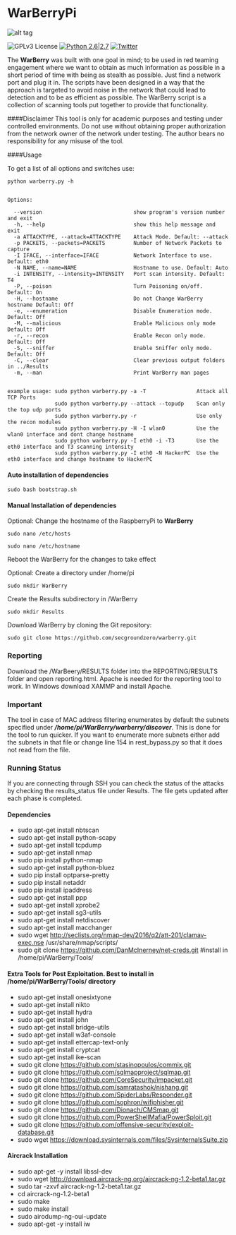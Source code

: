 # WarBerryPi 
![alt tag](https://github.com/secgroundzero/warberry/blob/master/SCREENS/Warberry_Logo_Transparent.png)

![GPLv3 License](https://img.shields.io/badge/License-GPLv3-red.svg)
[![Python 2.6|2.7](https://img.shields.io/badge/python-2.6|2.7-yellow.svg)](https://www.python.org/)
[![Twitter](https://img.shields.io/badge/twitter-@sec_groundzero-blue.svg)](https://twitter.com/sec_groundzero)


The **WarBerry** was built with one goal in mind; to be used in red teaming engagement where we want to obtain as much information 
as possible in a short period of time with being as stealth as possible. 
Just find a network port and plug it in. The scripts have been designed in a way that the approach is targeted to avoid noise 
in the network that could lead to detection and to be as efficient as possible. 
The WarBerry script is a collection of scanning tools put together to provide that functionality.



####Disclaimer
This tool is only for academic purposes and testing  under controlled environments. Do not use without obtaining proper authorization
from the network owner of the network under testing.
The author bears no responsibility for any misuse of the tool.


####Usage

To get a list of all options and switches use:

```python warberry.py -h```

```

Options:

  --version                             show program's version number and exit
  -h, --help                            show this help message and exit
  -a ATTACKTYPE, --attack=ATTACKTYPE    Attack Mode. Default: --attack
  -p PACKETS, --packets=PACKETS         Number of Network Packets to capture
  -I IFACE, --interface=IFACE           Network Interface to use. Default: eth0
  -N NAME, --name=NAME                  Hostname to use. Default: Auto
  -i INTENSITY, --intensity=INTENSITY   Port scan intensity. Default: T4
  -P, --poison                          Turn Poisoning on/off. Default: On
  -H, --hostname                        Do not Change WarBerry hostname Default: Off
  -e, --enumeration                     Disable Enumeration mode. Default: Off
  -M, --malicious                       Enable Malicious only mode Default: Off
  -r, --recon                           Enable Recon only mode. Default: Off
  -S, --sniffer                         Enable Sniffer only mode. Default: Off
  -C, --clear                           Clear previous output folders in ../Results
  -m, --man                             Print WarBerry man pages


example usage: sudo python warberry.py -a -T                Attack all TCP Ports
               sudo python warberry.py --attack --topudp    Scan only the top udp ports
               sudo python warberry.py -r                   Use only the recon modules
               sudo python warberry.py -H -I wlan0          Use the wlan0 interface and dont change hostname
               sudo python warberry.py -I eth0 -i -T3       Use the eth0 interface and T3 scanning intensity
               sudo python warberry.py -I eth0 -N HackerPC  Use the eth0 interface and change hostname to HackerPC

```


#### Auto installation of dependencies

```sudo bash bootstrap.sh```


#### Manual Installation of dependencies

Optional: Change the hostname of the RaspberryPi to **WarBerry** 

```sudo nano /etc/hosts```

```sudo nano /etc/hostname```

Reboot the WarBerry for the changes to take effect

Optional: Create a directory under /home/pi

```sudo mkdir WarBerry```

Create the Results subdirectory in /WarBerry

```sudo mkdir Results```
 
Download WarBerry by cloning the Git repository:

```sudo git clone https://github.com/secgroundzero/warberry.git```


### Reporting 
Download the /WarBeery/RESULTS folder into the REPORTING/RESULTS folder and open reporting.html.
Apache is needed for the reporting tool to work. In Windows download XAMMP and install Apache.


### Important

The tool in case of MAC address filtering enumerates by default the subnets specified under ***/home/pi/WarBerry/warberry/discover***.
This is done for the tool to run quicker.
If you want to enumerate more subnets either add the subnets in that file or change line 154 in rest_bypass.py so that it does not
read from the file.


### Running Status

If you are connecting through SSH you can check the status of the attacks by checking the results_status file under Results. The file gets
updated after each phase is completed.


#### Dependencies

- sudo apt-get install nbtscan 
- sudo apt-get install python-scapy 
- sudo apt-get install tcpdump 
- sudo apt-get install nmap 
- sudo pip install python-nmap 
- sudo apt-get install python-bluez
- sudo pip install optparse-pretty
- sudo pip install netaddr
- sudo pip install ipaddress 
- sudo apt-get install ppp 
- sudo apt-get install xprobe2
- sudo apt-get install sg3-utils 
- sudo apt-get install netdiscover 
- sudo apt-get install macchanger 
- sudo wget http://seclists.org/nmap-dev/2016/q2/att-201/clamav-exec.nse  /usr/share/nmap/scripts/
- sudo git clone https://github.com/DanMcInerney/net-creds.git #install in /home/pi/WarBerry/Tools/


#### Extra Tools for Post Exploitation. Best to install in /home/pi/WarBerry/Tools/ directory

- sudo apt-get install onesixtyone
- sudo apt-get install nikto
- sudo apt-get install hydra
- sudo apt-get install john
- sudo apt-get install bridge-utils
- sudo apt-get install w3af-console
- sudo apt-get install ettercap-text-only
- sudo apt-get install cryptcat
- sudo apt-get install ike-scan
- sudo git clone https://github.com/stasinopoulos/commix.git 
- sudo git clone https://github.com/sqlmapproject/sqlmap.git 
- sudo git clone https://github.com/CoreSecurity/impacket.git
- sudo git clone https://github.com/samratashok/nishang.git
- sudo git clone https://github.com/SpiderLabs/Responder.git
- sudo git clone https://github.com/sophron/wifiphisher.git
- sudo git clone https://github.com/Dionach/CMSmap.git
- sudo git clone https://github.com/PowerShellMafia/PowerSploit.git
- sudo git clone https://github.com/offensive-security/exploit-database.git
- sudo wget https://download.sysinternals.com/files/SysinternalsSuite.zip


#### Aircrack Installation
- sudo apt-get -y install libssl-dev 
- sudo wget http://download.aircrack-ng.org/aircrack-ng-1.2-beta1.tar.gz 
- sudo tar -zxvf aircrack-ng-1.2-beta1.tar.gz 
- cd aircrack-ng-1.2-beta1 
- sudo make 
- sudo make install 
- sudo airodump-ng-oui-update 
- sudo apt-get -y install iw 
 
